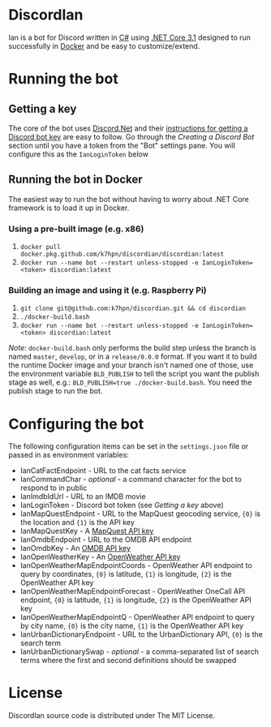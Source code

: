# DiscordIan

Ian is a bot for Discord written in [C#](https://docs.microsoft.com/en-us/dotnet/csharp/)
using [.NET Core 3.1](https://dotnet.microsoft.com/download/dotnet-core/3.1) designed to run
successfully in [Docker](https://www.docker.com) and be easy to customize/extend.

# Running the bot

## Getting a key

The core of the bot uses [Discord.Net](https://github.com/discord-net/Discord.Net) and their
[instructions for getting a Discord bot key](https://discord.foxbot.me/stable/guides/getting_started/first-bot.html#creating-a-discord-bot) are easy to follow. Go through the _Creating a Discord Bot_ section until you have a token from the "Bot" settings pane. You will configure this as the `IanLoginToken` below

## Running the bot in Docker

The easiest way to run the bot without having to worry about .NET Core framework is to load
it up in Docker.

### Using a pre-built image (e.g. x86)

1. `docker pull docker.pkg.github.com/k7hpn/discordian/discordian:latest`
2. `docker run --name bot --restart unless-stopped -e IanLoginToken=<token> discordian:latest`

### Building an image and using it (e.g. Raspberry Pi)

1. `git clone git@github.com:k7hpn/discordian.git && cd discordian`
2. `./docker-build.bash`
3. `docker run --name bot --restart unless-stopped -e IanLoginToken=<token> discordian:latest`

*Note*: `docker-build.bash` only performs the build step unless the branch is named
`master`, `develop`, or in a `release/0.0.0` format. If you want it to build the runtime
Docker image and your branch isn't named one of those, use the environment variable
`BLD_PUBLISH` to tell the script you want the publish stage as well, e.g.: `BLD_PUBLISH=true ./docker-build.bash`. You need the publish stage to run the bot.

# Configuring the bot

The following configuration items can be set in the `settings.json` file or passed in as
environment variables:

- IanCatFactEndpoint - URL to the cat facts service
- IanCommandChar - _optional_ - a command character for the bot to respond to in public
- IanImdbIdUrl - URL to an IMDB movie
- IanLoginToken - Discord bot token (see _Getting a key_ above)
- IanMapQuestEndpoint - URL to the MapQuest geocoding service, `{0}` is the location and `{1}` is the API key
- IanMapQuestKey - A [MapQuest API key](https://developer.mapquest.com)
- IanOmdbEndpoint - URL to the OMDB API endpoint
- IanOmdbKey - An [OMDB API key](http://www.omdbapi.com/apikey.aspx)
- IanOpenWeatherKey - An [OpenWeather API key](https://openweathermap.org/api)
- IanOpenWeatherMapEndpointCoords - OpenWeather API endpoint to query by coordinates, `{0}` is latitude, `{1}` is longitude, `{2}` is the OpenWeather API key
- IanOpenWeatherMapEndpointForecast - OpenWeather OneCall API endpoint, `{0}` is latitude, `{1}` is longitude, `{2}` is the OpenWeather API key
- IanOpenWeatherMapEndpointQ - OpenWeather API endpoint to query by city name, `{0}` is the city name, `{1}` is the OpenWeather API key
- IanUrbanDictionaryEndpoint - URL to the UrbanDictionary API, `{0}` is the search term
- IanUrbanDictionarySwap - _optional_ - a comma-separated list of search terms where the
first and second definitions should be swapped

# License

DiscordIan source code is distributed under The MIT License.

